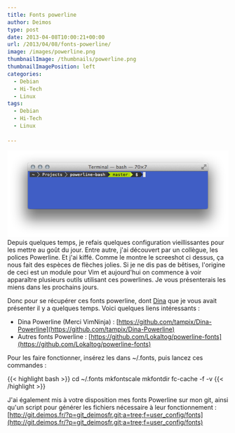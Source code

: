 ```yaml
---
title: Fonts powerline
author: Deimos
type: post
date: 2013-04-08T10:00:21+00:00
url: /2013/04/08/fonts-powerline/
image: /images/powerline.png
thumbnailImage: /thumbnails/powerline.png
thumbnailImagePosition: left
categories:
  - Debian
  - Hi-Tech
  - Linux
tags:
  - Debian
  - Hi-Tech
  - Linux

---
```

![powerline](/images/powerline.png)
Depuis quelques temps, je refais quelques configuration vieillissantes pour les mettre au goût du jour. Entre autre, j'ai découvert par un collègue, les polices Powerline. Et j'ai kiffé. Comme le montre le screeshot ci dessus, ça nous fait des espèces de flèches jolies. Si je ne dis pas de bêtises, l'origine de ceci est un module pour Vim et aujourd'hui on commence à voir apparaître plusieurs outils utilisant ces powerlines. Je vous présenterais les miens dans les prochains jours.

Donc pour se récupérer ces fonts powerline, dont [Dina](http://blog.deimos.fr/2013/02/01/dina-une-police-pour-developper/) que je vous avait présenter il y a quelques temps. Voici quelques liens intéressants :

  * Dina Powerline (Merci VimNinja) : [https://github.com/tampix/Dina-Powerline](https://github.com/tampix/Dina-Powerline)
  * Autres fonts Powerline : [https://github.com/Lokaltog/powerline-fonts](https://github.com/Lokaltog/powerline-fonts)

Pour les faire fonctionner, insérez les dans ~/.fonts, puis lancez ces commandes :

{{< highlight bash >}}
cd ~/.fonts
mkfontscale
mkfontdir
fc-cache -f -v
{{< /highlight >}}

J'ai également mis à votre disposition mes fonts Powerline sur mon git, ainsi qu'un script pour générer les fichiers nécessaire à leur fonctionnement : [http://git.deimos.fr/?p=git_deimosfr.git;a=tree;f=user_config/fonts](http://git.deimos.fr/?p=git_deimosfr.git;a=tree;f=user_config/fonts)
